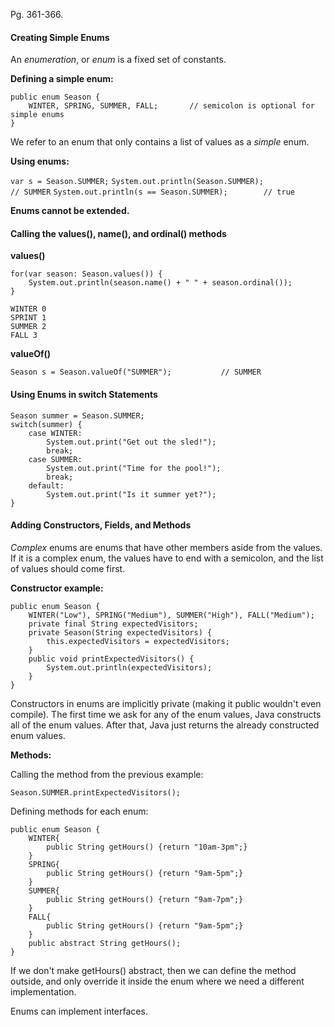 Pg. 361-366.

#### Creating Simple Enums

An _enumeration_, or _enum_ is a fixed set of constants.

**Defining a simple enum:**

```
public enum Season {
    WINTER, SPRING, SUMMER, FALL;       // semicolon is optional for simple enums
}
```

We refer to an enum that only contains a list of values as a _simple_ enum.

**Using enums:**

`var s = Season.SUMMER;`
`System.out.println(Season.SUMMER);             // SUMMER`
`System.out.println(s == Season.SUMMER);        // true`

**Enums cannot be extended.**

#### Calling the values(), name(), and ordinal() methods

**values()**

```
for(var season: Season.values()) {
    System.out.println(season.name() + " " + season.ordinal());
}

WINTER 0
SPRINT 1
SUMMER 2
FALL 3
```

**valueOf()**

`Season s = Season.valueOf("SUMMER");           // SUMMER`

#### Using Enums in switch Statements

```
Season summer = Season.SUMMER;
switch(summer) {
    case WINTER:
        System.out.print("Get out the sled!");
        break;
    case SUMMER:
        System.out.print("Time for the pool!");
        break;
    default:
        System.out.print("Is it summer yet?");
}
```

#### Adding Constructors, Fields, and Methods

_Complex_ enums are enums that have other members aside from the values. If it is a complex enum, the values have to end with a semicolon, and the list
of values should come first.

**Constructor example:**

```
public enum Season {
    WINTER("Low"), SPRING("Medium"), SUMMER("High"), FALL("Medium");
    private final String expectedVisitors;
    private Season(String expectedVisitors) {
        this.expectedVisitors = expectedVisitors;
    }
    public void printExpectedVisitors() {
        System.out.println(expectedVisitors);
    }
}
```

Constructors in enums are implicitly private (making it public wouldn't even compile). The first time we ask for any of the enum values, Java
constructs all of the enum values. After that, Java just returns the already constructed enum values.

**Methods:**

Calling the method from the previous example:

```
Season.SUMMER.printExpectedVisitors();
```

Defining methods for each enum:

```
public enum Season {
    WINTER{
        public String getHours() {return "10am-3pm";}
    }
    SPRING{
        public String getHours() {return "9am-5pm";}
    }
    SUMMER{
        public String getHours() {return "9am-7pm";}
    }
    FALL{
        public String getHours() {return "9am-5pm";}
    }
    public abstract String getHours();
}
```

If we don't make getHours() abstract, then we can define the method outside, and only override it inside the enum where we need a different implementation.

Enums can implement interfaces.
